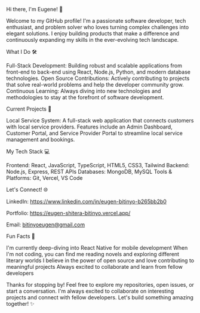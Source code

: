 Hi there, I'm Eugene! 👋

  Welcome to my GitHub profile! I'm a passionate software developer, tech enthusiast, and problem solver who loves turning complex challenges into elegant solutions.
  I enjoy building products that make a difference and continuously expanding my skills in the ever-evolving tech landscape.

What I Do 🛠️

  Full-Stack Development: Building robust and scalable applications from front-end to back-end using React, Node.js, Python, and modern database technologies.
  Open Source Contributions: Actively contributing to projects that solve real-world problems and help the developer community grow.
  Continuous Learning: Always diving into new technologies and methodologies to stay at the forefront of software development.

Current Projects 🚀
  
  Local Service System: A full-stack web application that connects customers with local service providers. 
  Features include an Admin Dashboard, Customer Portal, and Service Provider Portal to streamline local service management and bookings.

My Tech Stack 💻

  Frontend: React, JavaScript, TypeScript, HTML5, CSS3, Tailwind
  Backend: Node.js, Express, REST APIs
  Databases: MongoDB, MySQL
  Tools & Platforms: Git, Vercel, VS Code

Let's Connect! 🌐

  LinkedIn: https://www.linkedin.com/in/eugen-bitinyo-b265bb2b0
  
  Portfolio: https://eugen-shitera-bitinyo.vercel.app/
  
  Email: bitinyoeugen@gmail.com
  

Fun Facts 🎉
  
  I'm currently deep-diving into React Native for mobile development
  When I'm not coding, you can find me reading novels and exploring different literary worlds
  I believe in the power of open source and love contributing to meaningful projects
  Always excited to collaborate and learn from fellow developers

Thanks for stopping by! Feel free to explore my repositories, open issues, or start a conversation. I'm always excited to collaborate on interesting projects and connect with fellow developers. Let's build something amazing together! ✨
